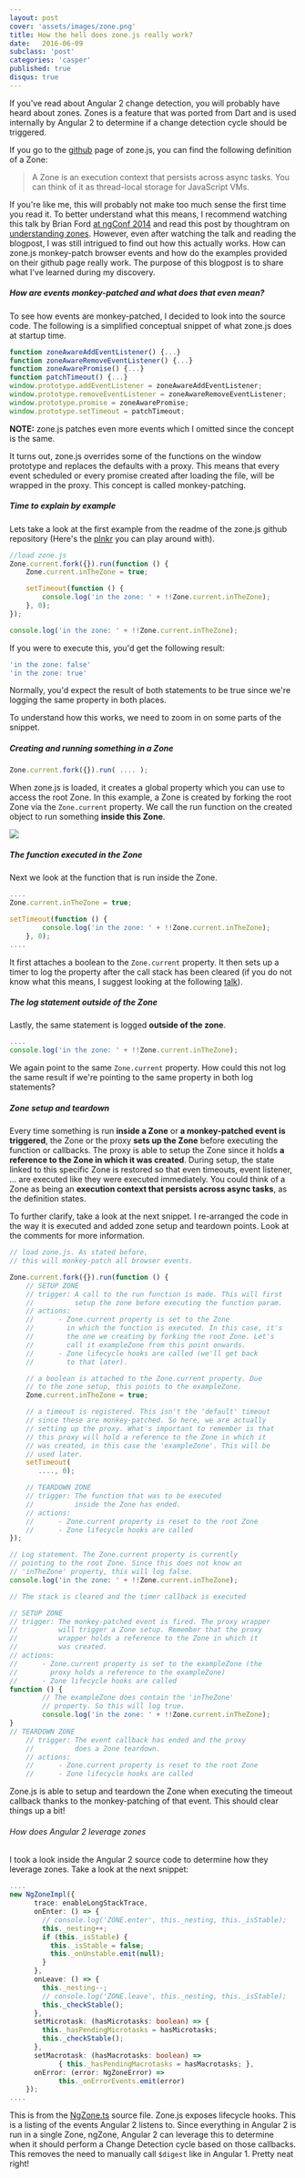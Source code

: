 ```yaml
---
layout: post
cover: 'assets/images/zone.png'
title: How the hell does zone.js really work?
date:   2016-06-09
subclass: 'post'
categories: 'casper'
published: true
disqus: true
---
```

If you've read about Angular 2 change detection, you will probably have heard about zones. Zones is a feature that was ported from Dart and is used internally by Angular 2 to determine if a change detection cycle should be triggered.

If you go to the <a href="https://github.com/angular/zone.js/" target="_blank">github</a> page of zone.js, you can find the following definition of a Zone:

> A Zone is an execution context that persists across async tasks. You can think of it as thread-local storage for JavaScript VMs.

If you're like me, this will probably not make too much sense the first time you read it. To better understand what this means, I recommend watching this talk by Brian Ford <a href="https://www.youtube.com/watch?v=3IqtmUscE_U" target="_blank">at ngConf 2014</a> and read this post by thoughtram on <a href="http://blog.thoughtram.io/angular/2016/01/22/understanding-zones.html" target="_blank">understanding zones</a>.
However, even after watching the talk and reading the blogpost, I was still intrigued to find out how this actually works. How can zone.js monkey-patch browser events and how do the examples provided on their github page really work. The purpose of this blogpost is to share what I've learned during my discovery.

##### How are events monkey-patched and what does that even mean?
To see how events are monkey-patched, I decided to look into the source code. The following is a simplified conceptual snippet of what zone.js does at startup time.

```typescript
function zoneAwareAddEventListener() {...}
function zoneAwareRemoveEventListener() {...}
function zoneAwarePromise() {...}
function patchTimeout() {...}
window.prototype.addEventListener = zoneAwareAddEventListener;
window.prototype.removeEventListener = zoneAwareRemoveEventListener;
window.prototype.promise = zoneAwarePromise;
window.prototype.setTimeout = patchTimeout;
```
**NOTE:** zone.js patches even more events which I omitted since the concept is the same.

It turns out, zone.js overrides some of the functions on the window prototype and replaces the defaults with a proxy. This means that every event scheduled or every promise created after loading the file, will be wrapped in the proxy. This concept is called monkey-patching.

##### Time to explain by example
Lets take a look at the first example from the readme of the zone.js github repository (Here's the <a href="http://plnkr.co/edit/Ul44DohpdBfMKjgssspw?p=preview" target="_blank">plnkr</a> you can play around with).

```typescript
//load zone.js
Zone.current.fork({}).run(function () {
    Zone.current.inTheZone = true;

    setTimeout(function () {
        console.log('in the zone: ' + !!Zone.current.inTheZone);
    }, 0);
});

console.log('in the zone: ' + !!Zone.current.inTheZone);
```

If you were to execute this, you'd get the following result:

```typescript
'in the zone: false'
'in the zone: true'
```

Normally, you'd expect the result of both statements to be true since we're logging the same property in both places.

To understand how this works, we need to zoom in on some parts of the snippet.

##### Creating and running something in a Zone
```typescript
Zone.current.fork({}).run( .... );
```
When zone.js is loaded, it creates a global property which you can use to access the root Zone. In this example, a Zone is created by forking the root Zone via the `Zone.current` property. We call the run function on the created object to run something **inside this Zone**.

<img src="http://www.jacquitalbot.com/wp-content/uploads/2013/11/in-the-zone.jpg" />

##### The function executed in the Zone
Next we look at the function that is run inside the Zone.

```typescript
....
Zone.current.inTheZone = true;

setTimeout(function () {
        console.log('in the zone: ' + !!Zone.current.inTheZone);
    }, 0);
....
```

It first attaches a boolean to the `Zone.current` property. It then sets up a timer to log the property after the call stack has been cleared (if you do not know what this means, I suggest looking at the following <a href="https://www.youtube.com/watch?v=8aGhZQkoFbQ" target="_blank">talk</a>).
##### The log statement outside of the Zone
Lastly, the same statement is logged **outside of the zone**.

```typescript
....
console.log('in the zone: ' + !!Zone.current.inTheZone);
```

We again point to the same `Zone.current` property. How could this not log the same result if we're pointing to the same property in both log statements?

##### Zone setup and teardown
Every time something is run **inside a Zone** or **a monkey-patched event is triggered**, the Zone or the proxy **sets up the Zone** before executing the function or callbacks. The proxy is able to setup the Zone since it holds **a reference to the Zone in which it was created**.
During setup, the state linked to this specific Zone is restored so that even timeouts, event listener, ... are executed like they were executed immediately. You could think of a Zone as being an **execution context that persists across async tasks**, as the definition states.

To further clarify, take a look at the next snippet. I re-arranged the code in the way it is executed and added zone setup and teardown points. Look at the comments for more information.

```typescript
// load zone.js. As stated before,
// this will monkey-patch all browser events.

Zone.current.fork({}).run(function () {
    // SETUP ZONE
    // trigger: A call to the run function is made. This will first
    //          setup the zone before executing the function param.
    // actions:
    //      - Zone.current property is set to the Zone
    //        in which the function is executed. In this case, it's
    //        the one we creating by forking the root Zone. Let's
    //        call it exampleZone from this point onwards.
    //      - Zone lifecycle hooks are called (we'll get back
    //        to that later).

    // a boolean is attached to the Zone.current property. Due
    // to the zone setup, this points to the exampleZone.
    Zone.current.inTheZone = true;

    // a timeout is registered. This isn't the 'default' timeout
    // since these are monkey-patched. So here, we are actually
    // setting up the proxy. What's important to remember is that
    // this proxy will hold a reference to the Zone in which it
    // was created, in this case the 'exampleZone'. This will be
    // used later.
    setTimeout(
       ...., 0);

    // TEARDOWN ZONE
    // trigger: The function that was to be executed
    //          inside the Zone has ended.
    // actions:
    //      - Zone.current property is reset to the root Zone
    //      - Zone lifecycle hooks are called
});

// Log statement. The Zone.current property is currently
// pointing to the root Zone. Since this does not know an
// 'inTheZone' property, this will log false.
console.log('in the zone: ' + !!Zone.current.inTheZone);

// The stack is cleared and the timer callback is executed

// SETUP ZONE
// trigger: The monkey-patched event is fired. The proxy wrapper
//          will trigger a Zone setup. Remember that the proxy
//          wrapper holds a reference to the Zone in which it
//          was created.
// actions:
//      - Zone.current property is set to the exampleZone (the
//        proxy holds a reference to the exampleZone)
//      - Zone lifecycle hooks are called
function () {
        // The exampleZone does contain the 'inTheZone'
        // property. So this will log true.
        console.log('in the zone: ' + !!Zone.current.inTheZone);
}
// TEARDOWN ZONE
    // trigger: The event callback has ended and the proxy
    //          does a Zone teardown.
    // actions:
    //      - Zone.current property is reset to the root Zone
    //      - Zone lifecycle hooks are called
```

Zone.js is able to setup and teardown the Zone when executing the timeout callback thanks to the monkey-patching of that event.
This should clear things up a bit!

###### How does Angular 2 leverage zones
I took a look inside the Angular 2 source code to determine how they leverage zones. Take a look at the next snippet:

```typescript
....
new NgZoneImpl({
      trace: enableLongStackTrace,
      onEnter: () => {
        // console.log('ZONE.enter', this._nesting, this._isStable);
        this._nesting++;
        if (this._isStable) {
          this._isStable = false;
          this._onUnstable.emit(null);
        }
      },
      onLeave: () => {
        this._nesting--;
        // console.log('ZONE.leave', this._nesting, this._isStable);
        this._checkStable();
      },
      setMicrotask: (hasMicrotasks: boolean) => {
        this._hasPendingMicrotasks = hasMicrotasks;
        this._checkStable();
      },
      setMacrotask: (hasMacrotasks: boolean) =>
            { this._hasPendingMacrotasks = hasMacrotasks; },
      onError: (error: NgZoneError) =>
            this._onErrorEvents.emit(error)
    });
....
```

This is from the <a href="https://github.com/angular/angular/blob/master/packages/core/src/zone/ng_zone.ts" target="_blank">NgZone.ts</a> source file. Zone.js exposes lifecycle hooks. This is a listing of the events Angular 2 listens to. Since everything in Angular 2 is run in a single Zone, ngZone, Angular 2 can leverage this to determine when it should perform a Change Detection cycle based on those callbacks. This removes the need to manually call `$digest` like in Angular 1.
Pretty neat right!
